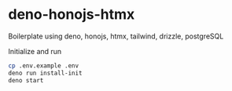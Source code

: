 # deno-honojs-htmx
Boilerplate using deno, honojs, htmx, tailwind, drizzle, postgreSQL

Initialize and run
```bash
cp .env.example .env
deno run install-init
deno start
```
